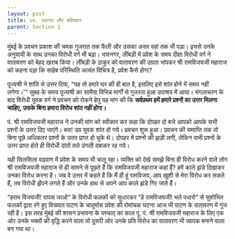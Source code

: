 ```yaml
---
layout: post
title: २७. स्वागत और बहिष्कार
parent: Section 1
---
```


मुंबई के प्रवचन प्रकाश की चमक गुजरात तक फैली और उसका असर वहां तक भी पड़ा। इससे उनके अनुयायी के साथ उनका विरोधी वर्ग भी बढ़ा। भावनगर, लींबड़ी में प्रवेश के समय दीक्षा विरोधी वर्ग ने वातावरण को बेहद खराब किया। लींबड़ी के ठाकुर को वातावरण की उग्रता भांपकर श्री रामविजयजी महाराज को कहना पड़ा कि साहेब परिस्थिति अत्यंत विचित्र है, प्रवेश कैसे होगा?

पूज्यश्री ने शांति से उत्तर दिया, “यह तो हमारे घर की ही बात है, इसलिए इसे शांत होने में समय नहीं लगेगा।'” सुबह के समय पूज्यश्री का सामैया विभिन्न मार्गों से गुजरता हुआ उपाश्रय में आया। मंगलाचरण के बाद विरोधी युवक वर्ग ने प्रवचन को रोकने हेतु यह मांग की कि **सर्वप्रथम हमें हमारे प्रश्नों का उत्तर मिलना चाहिए, उसके बिना हमारा विरोध शांत नहीं होगा।**

पं. श्री रामविजयजी महाराज ने उनकी मांग को स्वीकार कर कहा कि दोपहर दो बजे आपको आपके सभी प्रश्नों के उत्तर दिए जाएंगे। बस! उग्र युवक शांत हो गये। प्रवचन शुरू हुआ। प्रवचन की समाप्ति तक तो बिना पूछे अधिकतर प्रश्नों के उत्तर प्राप्त हो चुके थे। दोपहर में प्रश्नों की झड़ी लगी, लेकिन सभी प्रश्नों के उत्तर प्राप्त होते ही विरोधी दांतों तले उंगली दबाकर रह गये।

यही सिलसिला वढवाण में प्रवेश के समय भी चालू रहा। व्यक्ति को देखे समझे बिना ही विरोध करने वाले लोग श्री रामविजयजी महाराज से ही सामने से पूछते हैं कि रामविजयजी महाराज कहां हैं? हमें काले झंडे दिखाकर उनका विरोध करना है। जब वे उत्तर में कहते हैं कि मैं ही हूं रामविजय, आप खुशी से मेरा विरोध कर सकते हैं, तब विरोधी झेंपने लगते हैं और उनके हाथ से अपने आप काले झंडे गिर जाते हैं।

“हराम विजयजी! वापस जाओ” के विरोधी फलकों को सुधारकर "हे रामविजयजी! भले पधारो” से सुशोभित फलकों द्वारा रंगे हुए विख्यात पाटण के चातुर्मास प्रवेश की रोमांचक घटना आज भी पाटण के वातावरण में गूंज रही है। इस तरह मुंबई की शासन प्रभावना के पश्चात्‌ का काल पू. पं. श्री रामविजयजी महाराज के लिए एक ओर उनके भक्तों की वृद्धि करने वाला तो दूसरी ओर उनके प्रति विरोध का वातावरण भी व्यापक बनाने वाला बन गया था।